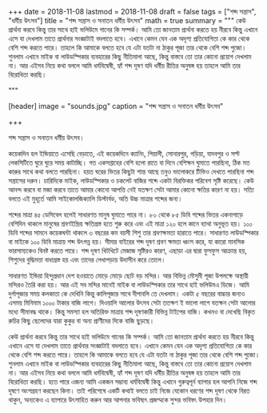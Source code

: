 +++
date = 2018-11-08
lastmod = 2018-11-08
draft = false
tags = ["শব্দ সন্ত্রাস", "ধর্মীয় উৎসব"]
title = "শব্দ সন্ত্রাস ও সনাতন ধর্মীয় উৎসব"
math = true
summary = """
কেউ প্রার্থনা করবে কিন্তু তার সাথে হাই ভলিউমে গানের কি সম্পর্ক। আমি তো জানতাম প্রার্থনা করতে হয় নীরবে কিন্তু এখানে এসে যা দেখলাম তাতে প্রার্থনার সংজ্ঞাটাই বদলাতে হবে। এখানে কেমন যেন এক অদৃশ্য প্রতিযোগিতা কে কার থেকে বেশি শব্দ করতে পারে। তাহলে কি আমাকে বলতে হবে যে এটা যতটা না ঠাকুর পূজা তার থেকে বেশি শব্দ পুজো। শুনলাম এখানে মাইক বা লাউডস্পিকার ব্যবহারের কিছু নীতিমালা আছে, কিন্তু বাস্তবে তো তার কোনো প্রয়োগ দেখলাম না। আর এইসব নিয়ে কথা বললে আমি ধর্মবিদ্বেষী, হ্যাঁ শব্দ দূষণ যদি ধর্মীয় রীতির অনুষঙ্গ হয় তাহলে আমি তার বিরোধিতা করছি। 

"""

[header]
image = "sounds.jpg"
caption = "শব্দ সন্ত্রাস ও সনাতন ধর্মীয় উৎসব"

+++

শব্দ সন্ত্রাস ও সনাতন ধর্মীয় উৎসব।

কয়েকদিন হল ইন্ডিয়াতে এসেছি বেড়াতে, এই কয়েকদিনে ক্যানিং, পিয়ালী, সোনারপুর, গড়িয়া, যাদবপুর ও সল্ট লেকসিটিতে ঘুরে ঘুরে সময় কাটাচ্ছি। গত একসপ্তাহের বেশি হলো রাতে বা দিনে বেশিক্ষন ঘুমাতে পারছিনা, ঠিক মত কারুর সাথে কথা বলতে পারছিনা। হয়ত ঘরের ভিতর কিছুটা শান্ত আছে তবুও ভালোকরে টিভিও দেখতে পারছিনা শব্দ সন্ত্রাসের দরুন। চারিদিকে মাইক, লাউডস্পিকার ও চকলেট বাজির শব্দে একটা বিরক্তিকর পরিবেশ সৃষ্টি করেছে। কেউ আনন্দ করবে বা মজা করবে তাতে আমার কোনো আপত্তি নেই যতক্ষণ সেটা আমার কোনো ক্ষতির কারণ না হয়। সত্যি বলতে এই মুহূর্তে আমি সাইকোলজিক্যালি ডিস্টার্বড, অতি উচ্চ মাত্রার শব্দের জন্য।

শব্দের মাত্রা ৪৫ ডেসিবেল হলেই সাধারণত মানুষ ঘুমাতে পারে না। ৮০ থেকে ৮৫ ডিবি শব্দের ভিতর একনাগাড়ে বেশিদিন থাকলে মানুষের শ্রবণইন্দ্রিয় ক্ষতিগ্রস্ত হতে শুরু করে এবং এই মাত্রা ১২০ হলে কানে ব্যাথা অনুভূত হয়। ১০০ ডিবি শব্দের সামনে কয়েকঘন্টা থাকলে ৩ বছরের কম বয়সী শিশু তার শ্রবণক্ষমতা হারাতে পারে। সাধারণত লাউডস্পিকার বা মাইকে ১০০ ডিবি মাত্রায় শব্দ উৎপন্ন হয়। সীমার বাইরের শব্দ দূষণ শ্রবণ ক্ষমতা ধ্বংস করে, যা কারো মানসিক ভারসাম্যকেও বিনষ্ট করতে পারে। শব্দ দূষণ খিটখিটে মেজাজ সৃষ্টিরও কারণ, এছাড়া এর দ্বারা ফুসফুস আক্রান্ত হয়, শিশুদের বুদ্ধিমত্তা বাধাগ্রস্ত হয় এবং তাদের লেখাপড়ায় উদাসীন করে তোলে।

সাধারণত ইন্ডিয়া হিন্দুপ্রধান দেশ হওয়াতে মোড়ে মোড়ে ছোট বড় মন্দির। আর বিভিন্ন মৌসুমী পূজা উপলক্ষে অস্থায়ী মন্দিরও তৈরি করা হয়। আর এই সব মন্দির মানেই মাইক বা লাউডস্পিকার তার সাথে হাই ভলিউমএ ডিজে। আমি দুর্গাপূজার সময় কলকাতা কে দেখিনি কিন্তু কালিপূজার সাথে দীপাবলি তে দেখলাম। একটা ৫ বছরের বাচ্চার জন্যও এসময় মিনিমাম ১০০০ টাকার বাজি লাগে। দিওয়ালি আলোর উৎসব সেটা ততক্ষণ ই ভালো লাগে যতক্ষন সেটা আলোর মধ্যে সীমাবদ্ধ থাকে। কিন্তু সমস্যা হল অতিরিক্ত মাত্রায় শব্দ দূষণকারী বিভিন্ন টাইপের বাজি। কখনও বা দেখেছি বিকৃত রুচির কিছু ছেলেদের যারা কুকুর বা অন্য প্রাণীদের দিকে বাজি ছুড়ছে। 

কেউ প্রার্থনা করবে কিন্তু তার সাথে হাই ভলিউমে গানের কি সম্পর্ক। আমি তো জানতাম প্রার্থনা করতে হয় নীরবে কিন্তু এখানে এসে যা দেখলাম তাতে প্রার্থনার সংজ্ঞাটাই বদলাতে হবে। এখানে কেমন যেন এক অদৃশ্য প্রতিযোগিতা কে কার থেকে বেশি শব্দ করতে পারে। তাহলে কি আমাকে বলতে হবে যে এটা যতটা না ঠাকুর পূজা তার থেকে বেশি শব্দ পুজো। শুনলাম এখানে মাইক বা লাউডস্পিকার ব্যবহারের কিছু নীতিমালা আছে, কিন্তু বাস্তবে তো তার কোনো প্রয়োগ দেখলাম না। আর এইসব নিয়ে কথা বললে আমি ধর্মবিদ্বেষী, হ্যাঁ শব্দ দূষণ যদি ধর্মীয় রীতির অনুষঙ্গ হয় তাহলে আমি তার বিরোধিতা করছি। হতে পারে এজন্য আমি একজন সম্ভাব্য ধর্মবিদ্বেষী কিন্তু এখানে গুরুত্বপূর্ন ব্যাপার হল আপনি নিজে শব্দ দূষণে অংশগ্রহণ করছেন কিনা। তাই পরিশেষে একটি কথাই বলতে চাই নিজে যেকোন ধরণের শব্দ দূষণ থেকে বিরত থাকুন, অন্যকেও এ ব্যাপারে উৎসাহিত করুন আর আপনার ভবিষ্যৎ প্রজম্মকে সুন্দর ভবিষৎ উপহার দিন।
